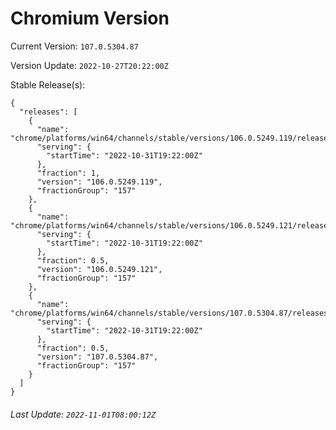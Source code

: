 # Chromium Version

Current Version: `107.0.5304.87`

Version Update: `2022-10-27T20:22:00Z`

Stable Release(s):
```
{
  "releases": [
    {
      "name": "chrome/platforms/win64/channels/stable/versions/106.0.5249.119/releases/1667244120",
      "serving": {
        "startTime": "2022-10-31T19:22:00Z"
      },
      "fraction": 1,
      "version": "106.0.5249.119",
      "fractionGroup": "157"
    },
    {
      "name": "chrome/platforms/win64/channels/stable/versions/106.0.5249.121/releases/1667244120",
      "serving": {
        "startTime": "2022-10-31T19:22:00Z"
      },
      "fraction": 0.5,
      "version": "106.0.5249.121",
      "fractionGroup": "157"
    },
    {
      "name": "chrome/platforms/win64/channels/stable/versions/107.0.5304.87/releases/1667244120",
      "serving": {
        "startTime": "2022-10-31T19:22:00Z"
      },
      "fraction": 0.5,
      "version": "107.0.5304.87",
      "fractionGroup": "157"
    }
  ]
}
```

###### Last Update: `2022-11-01T08:00:12Z`
